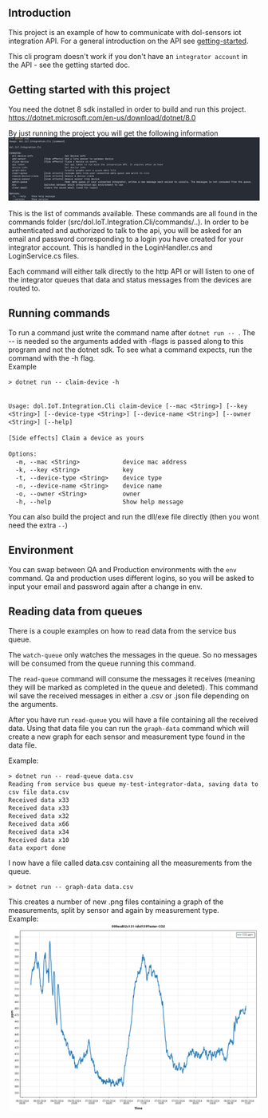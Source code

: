 ## Introduction

This project is an example of how to communicate with dol-sensors iot integration API.
For a general introduction on the API see [getting-started](resources/Integrator-API-getting-started.md).

This cli program doesn't work if you don't have an `integrator account` in the API - see the getting started doc. 

## Getting started with this project

You need the dotnet 8 sdk installed in order to build and run this project. https://dotnet.microsoft.com/en-us/download/dotnet/8.0

By just running the project you will get the following information
![overview](./resources/overview.png)

This is the list of commands available. 
These commands are all found in the commands folder (src/dol.IoT.Integration.Cli/commands/..).
In order to be authenticated and authorized to talk to the api, you will be asked for an email and password corresponding to a login you have created for your integrator account.
This is handled in the LoginHandler.cs and LoginService.cs files. 

Each command will either talk directly to the http API or will listen to one of the integrator queues that data and status messages from the devices are routed to. 

## Running commands

To run a command just write the command name after `dotnet run -- `.
The -- is needed so the arguments added with -flags is passed along to this program and not the dotnet sdk.
To see what a command expects, run the command with the -h flag.  
Example 

```
> dotnet run -- claim-device -h


Usage: dol.IoT.Integration.Cli claim-device [--mac <String>] [--key <String>] [--device-type <String>] [--device-name <String>] [--owner <String>] [--help]

[Side effects] Claim a device as yours

Options:
  -m, --mac <String>            device mac address
  -k, --key <String>            key
  -t, --device-type <String>    device type
  -n, --device-name <String>    device name
  -o, --owner <String>          owner
  -h, --help                    Show help message
```

You can also build the project and run the dll/exe file directly (then you wont need the extra `--`)


## Environment 
You can swap between QA and Production environments with the `env` command. Qa and production uses different logins, so you will be asked to input your email and password again after a change in env.

## Reading data from queues

There is a couple examples on how to read data from the service bus queue. 

The `watch-queue` only watches the messages in the queue. So no messages will be consumed from the queue running this command. 

The `read-queue` command will consume the messages it receives (meaning they will be marked as completed in the queue and deleted). This command wil save the received messages in either a .csv or .json file depending on the arguments.

After you have run `read-queue` you will have a file containing all the received data. Using that data file you can run the `graph-data` command which will create a new graph for each sensor and measurement type found in the data file.

Example: 

```
> dotnet run -- read-queue data.csv
Reading from service bus queue my-test-integrator-data, saving data to csv file data.csv
Received data x33
Received data x33
Received data x32
Received data x66
Received data x34
Received data x10
data export done
```
I now have a file called data.csv containing all the measurements from the queue.

```
> dotnet run -- graph-data data.csv

```
This creates a number of new .png files containing a graph of the measurements, split by sensor and again by measurement type.  
Example:  
![graphexample](./resources/000ecd02c131-idol139Tester-CO2.png)
